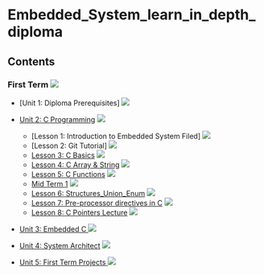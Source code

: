 # Embedded_System_learn_in_depth_diploma

## Contents
### First Term <img src="https://progress-bar.dev/10/?title=In Progress&color=FFEC00 &width=600"> 

- [Unit 1: Diploma Prerequisites] <img src="https://progress-bar.dev/100/?title=Done &color=0043B9 &width=150">



- [Unit 2: C Programming](https://github.com/mohamed-belall/Embedded_System_learn_in_depth_diploma/tree/master/Unit_2_C_Programming) <img src="https://progress-bar.dev/75/?title=In Progress&color=FFEC00 &width=150">
  - [Lesson 1: Introduction to Embedded System Filed] <img src="https://progress-bar.dev/100/?title=Done &color=0043B9">
  - [Lesson 2: Git Tutorial] <img src="https://progress-bar.dev/100/?title=Done &color=0043B9">
  - [Lesson 3: C Basics](https://github.com/mohamed-belall/Embedded_System_learn_in_depth_diploma/tree/master/Unit_2_C_Programming/Assignment_1_C_Basics) <img src="https://progress-bar.dev/100/?title=Done&color=0043B9">
  - [Lesson 4: C Array & String](https://github.com/mohamed-belall/Embedded_System_learn_in_depth_diploma/tree/master/Unit_2_C_Programming/Assignment_3_C_Array_%26_String) <img src="https://progress-bar.dev/100/?title=Done&color=0043B9">
  - [Lesson 5: C Functions](https://github.com/mohamed-belall/Embedded_System_learn_in_depth_diploma/tree/master/Unit_2_C_Programming/Assignment_4_C_Function) <img src="https://progress-bar.dev/100/?title=Done&color=0043B9">
  - [Mid Term 1](https://github.com/mohamed-belall/Embedded_System_learn_in_depth_diploma/tree/master/Unit_2_C_Programming/mid_term_1) <img src="https://progress-bar.dev/100/?title=Done&color=0043B9">
  - [Lesson 6: Structures_Union_Enum](https://github.com/mohamed-belall/Embedded_System_learn_in_depth_diploma/tree/master/Unit_2_C_Programming/Assignment_5_C_Structures_Union_Enum) <img src="https://progress-bar.dev/100/?title=Done&color=0043B9">
  - [Lesson 7: Pre-processor directives in C]() <img src="https://progress-bar.dev/0/?title=In Progress&color=FFEC00">
  - [Lesson 8: C Pointers Lecture]() <img src="https://progress-bar.dev/0/?title=Start_Soon&color=FF0000">

 
 
 
- [Unit 3: Embedded C ]() <img src="https://progress-bar.dev/0/?title=Start_Soon&color=FF0000 &width=150">



- [Unit 4: System Architect]() <img src="https://progress-bar.dev/0/?title=Start_Soon&color=FF0000 &width=150">



- [Unit 5: First Term Projects ]() <img src="https://progress-bar.dev/0/?title=Start_Soon&color=FF0000 &width=150">








